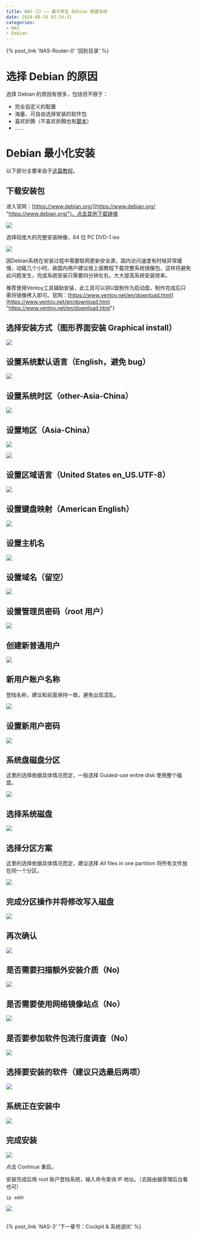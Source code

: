 ```yaml
---
title: NAS（2）—— 基于原生 Debian 搭建系统
date: 2024-08-26 02:34:31
categories:
- NAS
- Debian
---
```


{% post_link 'NAS-Router-0' '回到目录' %}
<br/>

# 选择 Debian 的原因

选择 Debian 的原因有很多，包括但不限于：

- 完全自定义的配置
- 海量、可自由选择安装的软件包
- 喜欢折腾（不喜欢折腾也有[脚本](https://github.com/kekylin/Debian-HomeNAS "脚本")）
- ......

# Debian 最小化安装

以下部分主要来自于[这篇教程](https://docs.qq.com/doc/p/596d660489283e353db059185f2533d48e12a502 "这篇教程")。

## 下载安装包

进入官网：[https://www.debian.org/](https://www.debian.org/ "https://www.debian.org/")，点击其他下载链接

![](image_W2aermnKZR.png)

选择较庞大的完整安装映像，64 位 PC DVD-1 iso

![](image_2ahsxWNrjL.png)

因Debian系统在安装过程中需要联网更新安全源，国内访问速度有时候异常缓慢，动辄几个小时。故国内用户建议按上面教程下载完整系统镜像包，这样将避免此问题发生，完成系统安装只需要四分钟左右，大大提高系统安装效率。

推荐使用Ventoy工具辅助安装，此工具可以将U盘制作为启动盘，制作完成后只需将镜像拷入即可。官网：[https://www.ventoy.net/en/download.html](https://www.ventoy.net/en/download.html "https://www.ventoy.net/en/download.html")

## 选择安装方式（图形界面安装 Graphical install）

![](nhGaJTyjJbvrkQaypyvD9_Zk1xGLC1uQ.png)

## 设置系统默认语言（English，避免 bug）

![](2pNKRaXbfheDkeca4kEvUq_KZBmxqrRs5.png)

## 设置系统时区（other-Asia-China）

![](u1JCgNihDczYjFynaT26SM_RDOV_9wo0E.png)

## 设置地区（Asia-China）

![](qhJHP1twq3cpNMJoGwz53K_g3VpfnU-p1.png)

![](vaThjWE8nXf98hzG6xenEU_tNGh1GOFlv.png)

## 设置区域语言（United States en\_US.UTF-8）

![](2fcXVPnDBk25jh4Jxfe6Z_4Onzin6bgK.png)

## 设置键盘映射（American English）

![](pSubfyeCxsjBnPPhv1um5p_a9SpFGbKjX.png)

## 设置主机名

![](f2vxQoJauuBacnvDFqPq26_WWu-2HvDtc.png)

## 设置域名（留空）

![](kFQpy8X4jJ68qws9eYoKFg_YI7zCTMPPH.png)

## 设置管理员密码（root 用户）

![](pARYctmcwhNtA5iVBFmsRp_Tp_6hhMpwE.png)

## 创建新普通用户

![](biCpqTMgGwtkRbTcZfMsj7_iZM_2fmDUp.png)

## 新用户账户名称

登陆名称，建议和前面保持一致，避免出现混乱。

![](hxsbbDNW9FddVqbL41kyM6_oY75nHXW_x.png)

## 设置新用户密码

![](fBSZwEbXMsQuphGWi4d132_7bV7hVQ2k7.png)

## 系统盘磁盘分区

这里的选择依据具体情况而定，一般选择 Guided-use entire disk 使用整个磁盘。

![](gtp5wgg1v97WkBdSgo1w8N_0F7V6XGg0y.png)

## 选择系统磁盘

![](5C74eeovT8zHw5esDW4FaR_u85S29DLqC.png)

## 选择分区方案

这里的选择依据具体情况而定，建议选择 All files in one partition 将所有文件放在同一个分区。

![](53sUfHM8sQnEPfrm9WFcXi_2PSs6pQQPp.png)

## 完成分区操作并将修改写入磁盘

![](i53SQFSk3YMRBpqNMyujkM_IHHndcLPUf.png)

## 再次确认

![](posFGNBqFmWEKp8xeSWdt4_LqAiBSWLQD.png)

## 是否需要扫描额外安装介质（No)

![](rF2vymPiBdWsN9iDP4znRZ_LE7JgqQWFg.png)

## 是否需要使用网络镜像站点（No）

![](hm5cPTB5JjSLhqE586ZpMz_2xPz3Wv5sx.png)

## 是否要参加软件包流行度调查（No）

![](j8PX2LD7X3Wr5M7dXJiEU9_NhkSEYpbNE.png)

## 选择要安装的软件（建议只选最后两项）

![](5wrHHMDBoFK5Aq7HjeQdmj_A7DPcXkjUe.png)

## 系统正在安装中

![](2WFCy4UhxZaoPjFpU1u63P__x0HBSDvUh.png)

## 完成安装

![](kke6qD2EHZ62cQtRK1bQgg_uKNUVNXiW2.png)

点击 Continue 重启。

安装完成后用 root 账户登陆系统，输入命令查询 IP 地址。（去路由器管理后台看也可）

```bash
ip addr
```

![](bwgXzbbvuJGLeDZxRhybKn_M_oRZKrENr.png)

<br/>
{% post_link 'NAS-3' '下一章节：Cockpit & 系统调优' %}